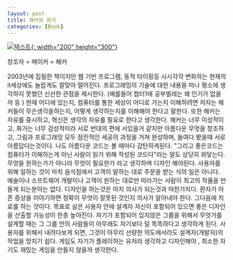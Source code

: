 ```yaml
---
layout: post
title: 해커와 화가
categories: [Book]
---
```


[![텍스트](http://image.yes24.com/momo/TopCate309/MidCate010/30893143.jpg){: width="200" height="300"}](http://www.yes24.com/Product/Goods/11775130?scode=032&OzSrank=1)


창조자 = 메이커 = 해커

2003년에 집필한 책이지만 웹 기반 프로그램, 동적 타이핑등 시시각각 변화하는 현재의 it세상에도 놀랍게도 잘맞아 떨어진다.
프로그래밍의 기술에 대한 내용을 떠나 평소에 생각하지 못했던 신선한 관점을 제시한다. (예를들어 챕터1에 공부벌레는 왜 인기가 없을까 등 )
현재 어디에 있는지, 컴퓨터를 통한 세상이 어디로 가는지 이해하려면 저자는 해커들이 무슨생각을하는지, 어떻게 생각하는지를 이해해야 한다고 말한다. 또한 해커는 자유를 중시하고, 혁신은 생각의 자유를 필요로 한다고 생각한다.
해커는 너무 이성적이고, 화가는 너무 감성적이라 서로 반대의 편에 서있을거 같지만 아름다운 무엇을 창조하고, 그림과 프로그래밍 모두 점진적인 세공의 과정을 거쳐 완성하며, 들여다 봤을때 서로 아름답다는것이다. 나도 아름다운 코드는 볼 때마다 감탄하게된다.
"그리고 좋은코드는 컴퓨터가 이해하는게 아닌 사람이 읽기 위해 작성된 코드다"라는 말도 상당히 와닿는다.
무엇을 원하는가가 아니라 무엇이 필요한가 라고 생각하며 디자인 해야된다.  사용자를 위해 일하는 것이 마치 음식점에서 고객이 말하는 대로 주문을 받는 식의 일은 아니다. 예술이나 소프트웨어 개발이나 고객이 원하는 대로만 따라가는 사람이 최고의 작품을 만들게 되는분야는 없다.
디자인을 하는것은 마치 의사가 되는것과 마찬가지다. 환자가 아픈 증상을 이야기하면 정확이 무엇이 잘못된 것인지 의사가 알아내야 한다. 그다음에 치료를 하는 것이다. 
목표로 삼은 사용자 안에 설계자 자신이 포함되어 있으면 좋은 디자인을 산출할 가능성이 한층 높아진다. 자기가 포함되어 있지않은 그룹을 위해서 무엇가를 설계할 때는 그 그룹 안의 사람들이 아무래도 자기보다 덜 똑똑하다고 생각하게 된다.  사용자를 위해서 내려다보게 되면, 그것이 아무리 선량한 의도에서라도 설계자(개발자)의 작업을 망치기 쉽다. 게임도 자기가 플레이하는 유저라 생각하고 디자인해야 , 최소한 자기도 재밌는 게임을 만들지 않을까 생각한다.
